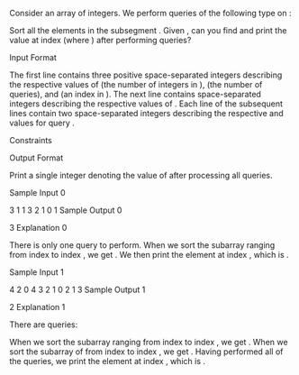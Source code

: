Consider an array  of  integers. We perform  queries of the following type on :

Sort all the elements in the subsegment .
Given , can you find and print the value at index  (where ) after performing  queries?

Input Format

The first line contains three positive space-separated integers describing the respective values of  (the number of integers in ),  (the number of queries), and  (an index in ).
The next line contains  space-separated integers describing the respective values of .
Each line  of the  subsequent lines contain two space-separated integers describing the respective  and  values for query .

Constraints

Output Format

Print a single integer denoting the value of  after processing all  queries.

Sample Input 0

3 1 1
3 2 1
0 1
Sample Output 0

3
Explanation 0


There is only one query to perform. When we sort the subarray ranging from index  to index , we get . We then print the element at index , which is .

Sample Input 1

4 2 0
4 3 2 1
0 2
1 3
Sample Output 1

2 
Explanation 1


There are  queries:

When we sort the subarray ranging from index  to index , we get .
When we sort the subarray of  from index  to index , we get .
Having performed all of the queries, we print the element at index , which is .